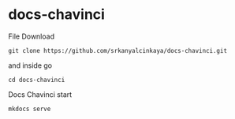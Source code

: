 # docs-chavinci

File Download
```
git clone https://github.com/srkanyalcinkaya/docs-chavinci.git
```

and inside go

```
cd docs-chavinci
```

Docs Chavinci start

```
mkdocs serve
```